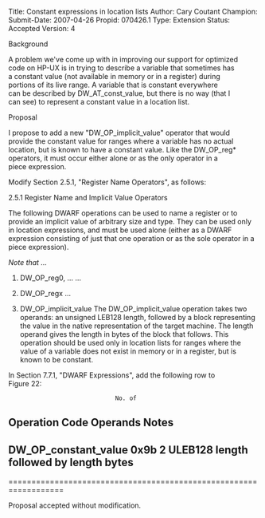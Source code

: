 Title:       Constant expressions in location lists
Author:      Cary Coutant
Champion:    
Submit-Date: 2007-04-26
Propid:      070426.1
Type:        Extension
Status:      Accepted
Version:     4

Background

A problem we've come up with in improving our support for optimized  
code on HP-UX is in trying to describe a variable that sometimes has  
a constant value (not available in memory or in a register) during  
portions of its live range. A variable that is constant everywhere  
can be described by DW_AT_const_value, but there is no way (that I  
can see) to represent a constant value in a location list.

Proposal

I propose to add a new "DW_OP_implicit_value" operator that would  
provide the constant value for ranges where a variable has no actual  
location, but is known to have a constant value. Like the DW_OP_reg*  
operators, it must occur either alone or as the only operator in a  
piece expression.

Modify Section 2.5.1, "Register Name Operators", as follows:

   2.5.1  Register Name and Implicit Value Operators

   The following DWARF operations can be used to name a register
   or to provide an implicit value of arbitrary size and type.
   They can be used only in location expressions, and must be
   used alone (either as a DWARF expression consisting of just
   that one operation or as the sole operator in a piece
   expression).

   *Note that ...*

   1. DW_OP_reg0, ...
      ...

   2. DW_OP_regx
      ...

   3. DW_OP_implicit_value
      The DW_OP_implicit_value operation takes two operands:
      an unsigned LEB128 length, followed by a block
      representing the value in the native representation of the
      target machine. The length operand gives the length in
      bytes of the block that follows. This operation should be
      used only in location lists for ranges where the value of
      a variable does not exist in memory or in a register, but
      is known to be constant.

In Section 7.7.1, "DWARF Expressions", add the following row to  
Figure 22:

                                  No. of
   Operation               Code  Operands   Notes
   ----------------------------------------------------------------
   DW_OP_constant_value    0x9b      2      ULEB128 length followed
                                            by length bytes
   ----------------------------------------------------------------

==================================================================

Proposal accepted without modification.

